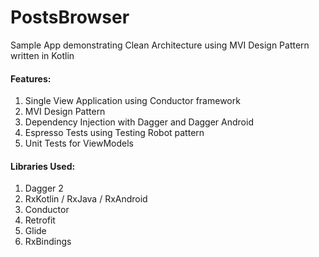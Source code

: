 # PostsBrowser
Sample App demonstrating Clean Architecture using MVI Design Pattern written in Kotlin

#### Features:
1. Single View Application using Conductor framework
2. MVI Design Pattern 
2. Dependency Injection with Dagger and Dagger Android
3. Espresso Tests using Testing Robot pattern
4. Unit Tests for ViewModels

#### Libraries Used:
1. Dagger 2
2. RxKotlin / RxJava / RxAndroid
2. Conductor
3. Retrofit
4. Glide
5. RxBindings